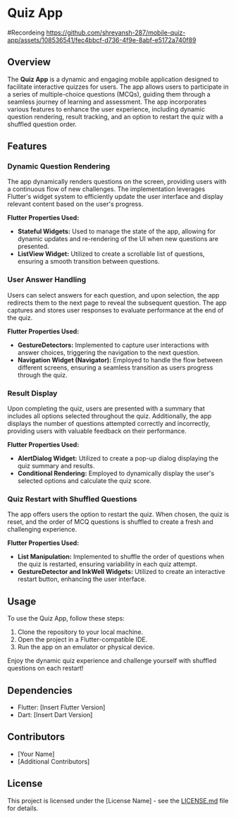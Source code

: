 # Quiz App

#Recordeing
https://github.com/shreyansh-287/mobile-quiz-app/assets/108536541/fec4bbcf-d736-4f9e-8abf-e5172a740f89

## Overview

The **Quiz App** is a dynamic and engaging mobile application designed to facilitate interactive quizzes for users. The app allows users to participate in a series of multiple-choice questions (MCQs), guiding them through a seamless journey of learning and assessment. The app incorporates various features to enhance the user experience, including dynamic question rendering, result tracking, and an option to restart the quiz with a shuffled question order.

## Features

### Dynamic Question Rendering

The app dynamically renders questions on the screen, providing users with a continuous flow of new challenges. The implementation leverages Flutter's widget system to efficiently update the user interface and display relevant content based on the user's progress.

**Flutter Properties Used:**
- **Stateful Widgets:** Used to manage the state of the app, allowing for dynamic updates and re-rendering of the UI when new questions are presented.
- **ListView Widget:** Utilized to create a scrollable list of questions, ensuring a smooth transition between questions.

### User Answer Handling

Users can select answers for each question, and upon selection, the app redirects them to the next page to reveal the subsequent question. The app captures and stores user responses to evaluate performance at the end of the quiz.

**Flutter Properties Used:**
- **GestureDetectors:** Implemented to capture user interactions with answer choices, triggering the navigation to the next question.
- **Navigation Widget (Navigator):** Employed to handle the flow between different screens, ensuring a seamless transition as users progress through the quiz.

### Result Display

Upon completing the quiz, users are presented with a summary that includes all options selected throughout the quiz. Additionally, the app displays the number of questions attempted correctly and incorrectly, providing users with valuable feedback on their performance.

**Flutter Properties Used:**
- **AlertDialog Widget:** Utilized to create a pop-up dialog displaying the quiz summary and results.
- **Conditional Rendering:** Employed to dynamically display the user's selected options and calculate the quiz score.

### Quiz Restart with Shuffled Questions

The app offers users the option to restart the quiz. When chosen, the quiz is reset, and the order of MCQ questions is shuffled to create a fresh and challenging experience.

**Flutter Properties Used:**
- **List Manipulation:** Implemented to shuffle the order of questions when the quiz is restarted, ensuring variability in each quiz attempt.
- **GestureDetector and InkWell Widgets:** Utilized to create an interactive restart button, enhancing the user interface.

## Usage

To use the Quiz App, follow these steps:

1. Clone the repository to your local machine.
2. Open the project in a Flutter-compatible IDE.
3. Run the app on an emulator or physical device.

Enjoy the dynamic quiz experience and challenge yourself with shuffled questions on each restart!

## Dependencies

- Flutter: [Insert Flutter Version]
- Dart: [Insert Dart Version]

## Contributors

- [Your Name]
- [Additional Contributors]

## License

This project is licensed under the [License Name] - see the [LICENSE.md](LICENSE.md) file for details.
